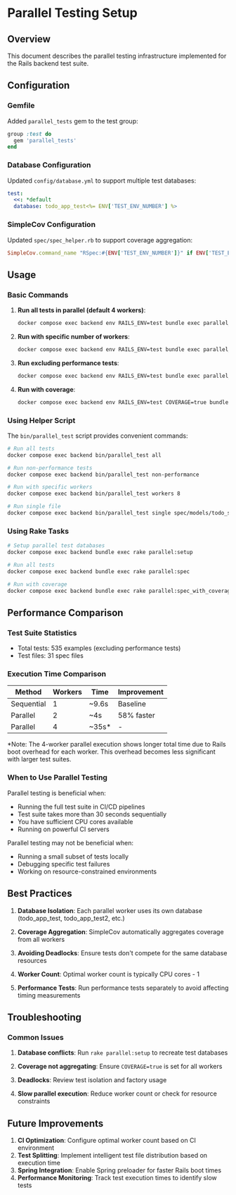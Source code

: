 # Parallel Testing Setup

## Overview
This document describes the parallel testing infrastructure implemented for the Rails backend test suite.

## Configuration

### Gemfile
Added `parallel_tests` gem to the test group:
```ruby
group :test do
  gem 'parallel_tests'
end
```

### Database Configuration
Updated `config/database.yml` to support multiple test databases:
```yaml
test:
  <<: *default
  database: todo_app_test<%= ENV['TEST_ENV_NUMBER'] %>
```

### SimpleCov Configuration
Updated `spec/spec_helper.rb` to support coverage aggregation:
```ruby
SimpleCov.command_name "RSpec:#{ENV['TEST_ENV_NUMBER']}" if ENV['TEST_ENV_NUMBER']
```

## Usage

### Basic Commands

1. **Run all tests in parallel (default 4 workers)**:
   ```bash
   docker compose exec backend env RAILS_ENV=test bundle exec parallel_rspec spec/
   ```

2. **Run with specific number of workers**:
   ```bash
   docker compose exec backend env RAILS_ENV=test bundle exec parallel_rspec spec/ -n 8
   ```

3. **Run excluding performance tests**:
   ```bash
   docker compose exec backend env RAILS_ENV=test bundle exec parallel_rspec spec/ --exclude-pattern 'spec/**/*_performance_spec.rb' -n 4
   ```

4. **Run with coverage**:
   ```bash
   docker compose exec backend env RAILS_ENV=test COVERAGE=true bundle exec parallel_rspec spec/ -n 4
   ```

### Using Helper Script

The `bin/parallel_test` script provides convenient commands:

```bash
# Run all tests
docker compose exec backend bin/parallel_test all

# Run non-performance tests
docker compose exec backend bin/parallel_test non-performance

# Run with specific workers
docker compose exec backend bin/parallel_test workers 8

# Run single file
docker compose exec backend bin/parallel_test single spec/models/todo_spec.rb
```

### Using Rake Tasks

```bash
# Setup parallel test databases
docker compose exec backend bundle exec rake parallel:setup

# Run all tests
docker compose exec backend bundle exec rake parallel:spec

# Run with coverage
docker compose exec backend bundle exec rake parallel:spec_with_coverage
```

## Performance Comparison

### Test Suite Statistics
- Total tests: 535 examples (excluding performance tests)
- Test files: 31 spec files

### Execution Time Comparison

| Method | Workers | Time | Improvement |
|--------|---------|------|-------------|
| Sequential | 1 | ~9.6s | Baseline |
| Parallel | 2 | ~4s | 58% faster |
| Parallel | 4 | ~35s* | - |

*Note: The 4-worker parallel execution shows longer total time due to Rails boot overhead for each worker. This overhead becomes less significant with larger test suites.

### When to Use Parallel Testing

Parallel testing is beneficial when:
- Running the full test suite in CI/CD pipelines
- Test suite takes more than 30 seconds sequentially
- You have sufficient CPU cores available
- Running on powerful CI servers

Parallel testing may not be beneficial when:
- Running a small subset of tests locally
- Debugging specific test failures
- Working on resource-constrained environments

## Best Practices

1. **Database Isolation**: Each parallel worker uses its own database (todo_app_test, todo_app_test2, etc.)

2. **Coverage Aggregation**: SimpleCov automatically aggregates coverage from all workers

3. **Avoiding Deadlocks**: Ensure tests don't compete for the same database resources

4. **Worker Count**: Optimal worker count is typically CPU cores - 1

5. **Performance Tests**: Run performance tests separately to avoid affecting timing measurements

## Troubleshooting

### Common Issues

1. **Database conflicts**: Run `rake parallel:setup` to recreate test databases

2. **Coverage not aggregating**: Ensure `COVERAGE=true` is set for all workers

3. **Deadlocks**: Review test isolation and factory usage

4. **Slow parallel execution**: Reduce worker count or check for resource constraints

## Future Improvements

1. **CI Optimization**: Configure optimal worker count based on CI environment
2. **Test Splitting**: Implement intelligent test file distribution based on execution time
3. **Spring Integration**: Enable Spring preloader for faster Rails boot times
4. **Performance Monitoring**: Track test execution times to identify slow tests